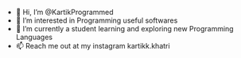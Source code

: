 - 👋 Hi, I’m @KartikProgrammed
- 👀 I’m interested in Programming useful softwares
- 🌱 I’m currently a student learning and exploring new Programming Languages
- 📫 Reach me out at my instagram kartikk.khatri

<!---
KartikProgrammed/KartikProgrammed is a ✨ special ✨ repository because its `README.md` (this file) appears on your GitHub profile.
You can click the Preview link to take a look at your changes.
--->
